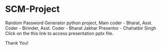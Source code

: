 # SCM-Project
Random Password Generator python project,
Main coder - Bharat,
Asst. Coder - Birinder,
Asst. Coder - Bharat Jakhar
Presentor -  Chahatbir Singh
Click on the this link to access presentation pptx file.

Thank You!
